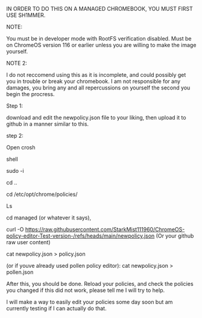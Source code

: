 IN ORDER TO DO THIS ON A MANAGED CHROMEBOOK, YOU MUST FIRST USE SH1MMER. 

NOTE:

You must be in developer mode with RootFS verification disabled. Must be on ChromeOS version 116 or earlier unless you are willing to make the image yourself.

NOTE 2:

I do not reccomend using this as it is incomplete, and could possibly get you in trouble or break your chromebook. I am not responsible for any damages, you bring any and all repercussions on yourself the second you begin the procress.

Step 1:

download and edit the newpolicy.json file to your liking, then upload it to github in a manner similar to this.

step 2:

Open crosh

shell

sudo -i  

cd .. 

cd /etc/opt/chrome/policies/

Ls 

cd managed (or whatever it says), 

curl -O https://raw.githubusercontent.com/StarkMist111960/ChromeOS-policy-editor-Test-version-/refs/heads/main/newpolicy.json (Or your github raw user content)

cat newpolicy.json > policy.json 

(or if youve already used pollen policy editor): cat newpolicy.json > pollen.json

After this, you should be done. Reload your policies, and check the policies you changed if this did not work, please tell me I will try to help. 

I will make a way to easily edit your policies some day soon but am currently testing if I can actually do that. 
